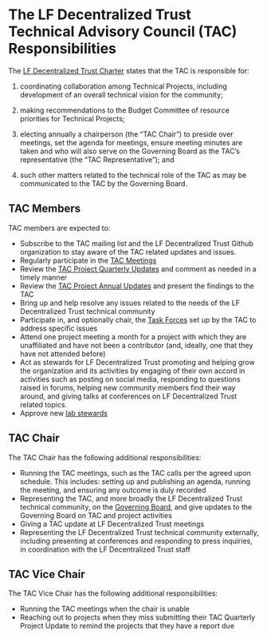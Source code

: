 [//]: # (SPDX-License-Identifier: CC-BY-4.0)

# The LF Decentralized Trust Technical Advisory Council (TAC) Responsibilities

The [LF Decentralized Trust Charter](../governing-documents/charter.md) states that the TAC is responsible for:

1. coordinating collaboration among Technical Projects, including development of an overall technical vision for the community;

1. making recommendations to the Budget Committee of resource priorities for Technical Projects;

1. electing annually a chairperson (the “TAC Chair”) to preside over meetings, set the agenda for meetings, ensure meeting minutes are taken and who will also serve on the Governing Board as the TAC’s representative (the “TAC Representative”); and

1. such other matters related to the technical role of the TAC as may be communicated to the TAC by the Governing Board.

## TAC Members

TAC members are expected to:

* Subscribe to the TAC mailing list and the LF Decentralized Trust Github organization to stay aware of the TAC related updates and issues.
* Regularly participate in the [TAC Meetings](../meeting-minutes/index.md)
* Review the [TAC Project Quarterly Updates](../governing-documents/project-updates.md) and comment as needed in a timely manner
* Review the [TAC Project Annual Updates](../governing-documents/project-annual-review.md) and present the findings to the TAC
* Bring up and help resolve any issues related to the needs of the LF Decentralized Trust technical community
* Participate in, and optionally chair, the [Task Forces](../governing-documents/task-force.md) set up by the TAC to address specific issues
* Attend one project meeting a month for a project with which they are unaffiliated and have not been a contributor (and, ideally, one that they have not attended before)
* Act as stewards for LF Decentralized Trust promoting and helping grow the organization and its activities by engaging of their own accord in activities such as posting on social media, responding to questions raised in forums, helping new community members find their way around, and giving talks at conferences on LF Decentralized Trust related topics.
* Approve new [lab stewards](https://lf-decentralized-trust-labs.github.io/stewards.html)

## TAC Chair

The TAC Chair has the following additional responsibilities:

* Running the TAC meetings, such as the TAC calls per the agreed upon schedule. This includes: setting up and publishing an agenda, running the meeting, and ensuring any outcome is duly recorded
* Representing the TAC, and more broadly the LF Decentralized Trust technical community, on the [Governing Board](https://www.lfdecentralizedtrust.org/staff?department=governing_board), and give updates to the Governing Board on TAC and project activities
* Giving a TAC update at LF Decentralized Trust meetings
* Representing the LF Decentralized Trust technical community externally, including presenting at conferences and responding to press inquiries, in coordination with the LF Decentralized Trust staff

## TAC Vice Chair
The TAC Vice Chair has the following additional responsibilities:

* Running the TAC meetings when the chair is unable
* Reaching out to projects when they miss submitting their TAC Quarterly Project Update to remind the projects that they have a report due
